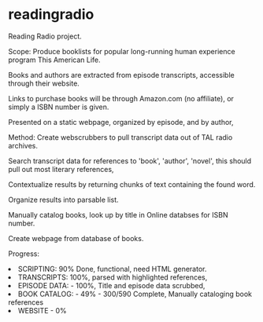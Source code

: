 # readingradio

Reading Radio project.

Scope:
Produce booklists for popular long-running human experience program This American Life. 

Books and authors are extracted from episode transcripts, accessible through their website.

Links to purchase books will be through Amazon.com (no affiliate), or simply a ISBN number is given.

Presented on a static webpage, organized by episode, and by author, 

Method:
Create webscrubbers to pull transcript data out of TAL radio archives.

Search transcript data for references to 'book', 'author', 'novel',
this should pull out most literary references,

Contextualize results by returning chunks of text containing the found word.

Organize results into parsable list.

Manually catalog books, look up by title in Online databses for ISBN number.

Create webpage from database of books.

Progress:
<li>SCRIPTING: 90% Done, functional, need HTML generator.</li>
<li>TRANSCRIPTS: 100%, parsed with highlighted references,</li>
<li>EPISODE DATA: - 100%, Title and episode data scrubbed, </li>
<li>BOOK CATALOG: - 49% - 300/590 Complete, Manually cataloging book references</li>
<li>WEBSITE - 0% </li> 